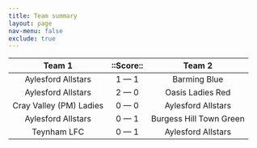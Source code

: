 ```yaml
---
title: Team summary
layout: page
nav-menu: false
exclude: true
---
```




|         Team 1          |  ::Score::  |         Team 2          |
|:-----------------------:|:-----------:|:-----------------------:|
|   Aylesford Allstars    | 1 &mdash; 1 |      Barming Blue       |
|   Aylesford Allstars    | 2 &mdash; 0 |    Oasis Ladies Red     |
| Cray Valley (PM) Ladies | 0 &mdash; 0 |   Aylesford Allstars    |
|   Aylesford Allstars    | 0 &mdash; 1 | Burgess Hill Town Green |
|       Teynham LFC       | 0 &mdash; 1 |   Aylesford Allstars    |

 <br /><br /><br />